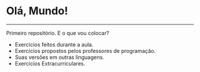 # Olá, Mundo!
---
 Primeiro repositório.
 E o que vou colocar?
 * Exercícios feitos durante a aula.
 * Exercícios propostos pelos professores de programação.
  * Suas versões em outras linguagens.
 * Exercícios Extracurriculares.
 
